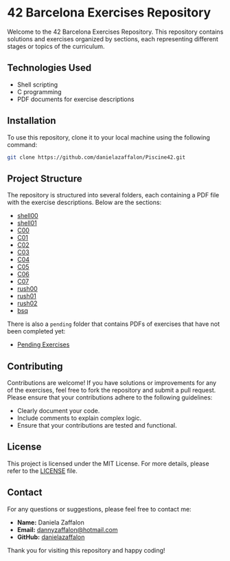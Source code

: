 # 42 Barcelona Exercises Repository

Welcome to the 42 Barcelona Exercises Repository. This repository contains solutions and exercises organized by sections, each representing different stages or topics of the curriculum.

## Technologies Used

- Shell scripting
- C programming
- PDF documents for exercise descriptions

## Installation

To use this repository, clone it to your local machine using the following command:

```bash
git clone https://github.com/danielazaffalon/Piscine42.git
```

## Project Structure

The repository is structured into several folders, each containing a PDF file with the exercise descriptions. Below are the sections:

- [shell00](shell00/shell00.pdf)
- [shell01](shell01/shell01.pdf)
- [C00](C00/C00.pdf)
- [C01](C01/C01.pdf)
- [C02](C02/C02.pdf)
- [C03](C03/C03.pdf)
- [C04](C04/C04.pdf)
- [C05](C05/C05.pdf)
- [C06](C06/C06.pdf)
- [C07](C07/C07.pdf)
- [rush00](rush00/rush00.pdf)
- [rush01](rush01/rush01.pdf)
- [rush02](rush02/rush02.pdf)
- [bsq](bsq/bsq.pdf)

There is also a `pending` folder that contains PDFs of exercises that have not been completed yet:
- [Pending Exercises](pending/)

## Contributing

Contributions are welcome! If you have solutions or improvements for any of the exercises, feel free to fork the repository and submit a pull request. Please ensure that your contributions adhere to the following guidelines:

- Clearly document your code.
- Include comments to explain complex logic.
- Ensure that your contributions are tested and functional.

## License

This project is licensed under the MIT License. For more details, please refer to the [LICENSE](LICENSE) file.

## Contact

For any questions or suggestions, please feel free to contact me:

- **Name:** Daniela Zaffalon
- **Email:** dannyzaffalon@hotmail.com
- **GitHub:** [danielazaffalon](https://github.com/danielazaffalon)

Thank you for visiting this repository and happy coding!
